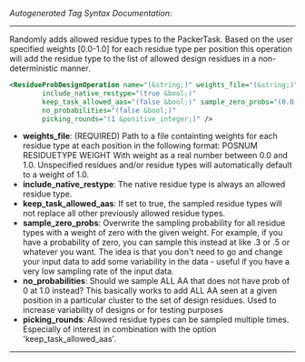 <!-- THIS IS AN AUTOGENERATED FILE: Don't edit it directly, instead change the schema definition in the code itself. -->

_Autogenerated Tag Syntax Documentation:_

---
Randomly adds allowed residue types to the PackerTask. Based on the user specified weights [0.0-1.0] for each residue type per position this operation will add the residue type to the list of allowed design residues in a non-deterministic manner.

```xml
<ResidueProbDesignOperation name="(&string;)" weights_file="(&string;)"
        include_native_restype="(true &bool;)"
        keep_task_allowed_aas="(false &bool;)" sample_zero_probs="(0.0 &real;)"
        no_probabilities="(false &bool;)"
        picking_rounds="(1 &positive_integer;)" />
```

-   **weights_file**: (REQUIRED) Path to a file containting weights for each residue type at each position in the following format:
POSNUM RESIDUETYPE WEIGHT
With weight as a real number between 0.0 and 1.0. Unspecified residues and/or residue types will automatically default to a weight of 1.0.
-   **include_native_restype**: The native residue type is always an allowed residue type.
-   **keep_task_allowed_aas**: If set to true, the sampled residue types will not replace all other previously allowed residue types.
-   **sample_zero_probs**: Overwrite the sampling probability for all residue types with a weight of zero with the given weight. For example, if you have a probability of zero, you can sample this instead at like .3 or .5 or whatever you want. The idea is that you don't need to go and change your input data to add some variability in the data - useful if you have a very low sampling rate of the input data.
-   **no_probabilities**: Should we sample ALL AA that does not have prob of 0 at 1.0 instead?  This basically works to add ALL AA seen at a given position in a particular cluster to the set of design residues.  Used to increase variability of designs or for testing purposes
-   **picking_rounds**: Allowed residue types can be sampled multiple times. Especially of interest in combination with the option 'keep_task_allowed_aas'.

---
